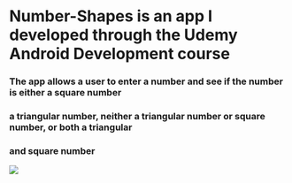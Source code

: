 # Number-Shapes is an app I developed through the Udemy Android Development course
### The app allows a user to enter a number and see if the number is either a square number
### a triangular number, neither a triangular number or square number, or both a triangular 
### and square number 

<img src= "https://github.com/JeffGoodrich9791/Number_Shapes/blob/master/Number_Shapes.png" />

